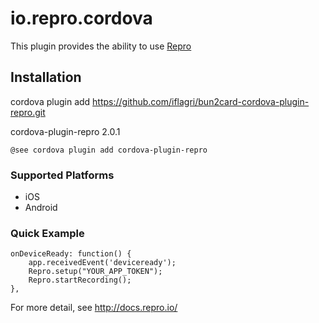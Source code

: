 # io.repro.cordova

This plugin provides the ability to use [Repro](https://repro.io/)

## Installation

cordova plugin add https://github.com/iflagri/bun2card-cordova-plugin-repro.git

cordova-plugin-repro 2.0.1
```
@see cordova plugin add cordova-plugin-repro
```

### Supported Platforms

- iOS
- Android

### Quick Example

```
onDeviceReady: function() {
    app.receivedEvent('deviceready');
    Repro.setup("YOUR_APP_TOKEN");
    Repro.startRecording();
},
```

For more detail, see http://docs.repro.io/
